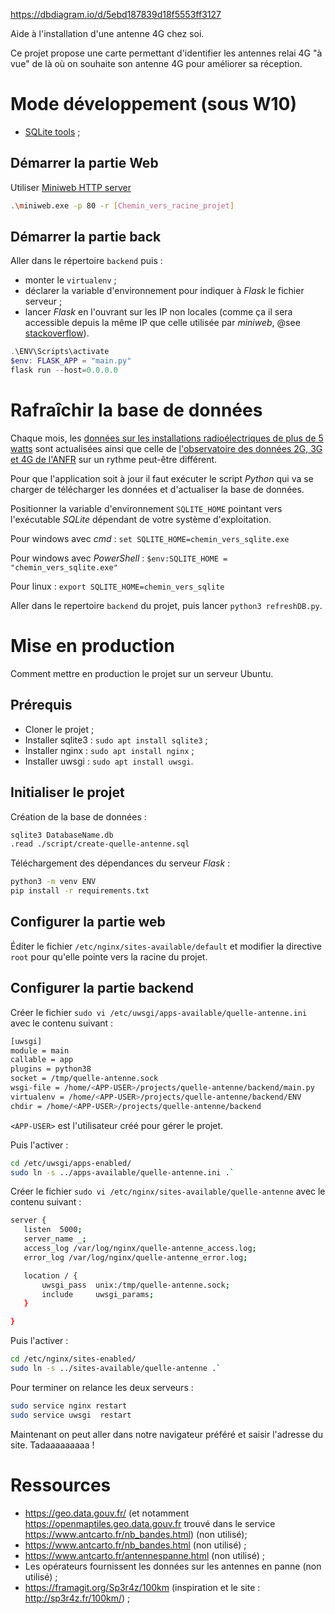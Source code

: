 https://dbdiagram.io/d/5ebd187839d18f5553ff3127

Aide à l'installation d'une antenne 4G chez soi.

Ce projet propose une carte permettant d'identifier les antennes relai 4G "à vue" de là où on souhaite son antenne 4G pour améliorer sa réception.

# Mode développement (sous W10)
- [SQLite tools](https://www.sqlite.org/download.html) ;

## Démarrer la partie Web
Utiliser [Miniweb HTTP server](https://sourceforge.net/projects/miniweb/) 

```bash
.\miniweb.exe -p 80 -r [Chemin_vers_racine_projet]
```

## Démarrer la partie back
Aller dans le répertoire `backend` puis :
- monter le `virtualenv` ;
- déclarer la variable d'environnement pour indiquer à *Flask* le fichier serveur ;
- lancer *Flask* en l'ouvrant sur les IP non locales (comme ça il sera accessible depuis la même IP que celle utilisée par *miniweb*, @see [stackoverflow](https://stackoverflow.com/questions/7023052/configure-flask-dev-server-to-be-visible-across-the-network)).

```powershell
.\ENV\Scripts\activate
$env: FLASK_APP = "main.py"
flask run --host=0.0.0.0
```

# Rafraîchir la base de données
Chaque mois, les [données sur les installations radioélectriques de plus de 5 watts](https://www.data.gouv.fr/en/datasets/donnees-sur-les-installations-radioelectriques-de-plus-de-5-watts-1/) sont actualisées ainsi que celle de [l'observatoire des données 2G, 3G et 4G de l'ANFR](https://data.anfr.fr/explore/dataset/observatoire_2g_3g_4g/export/) sur un rythme peut-être différent.

Pour que l'application soit à jour il faut exécuter le script *Python* qui va se charger de télécharger les données et d'actualiser la base de données.


Positionner la variable d'environnement `SQLITE_HOME` pointant vers l'exécutable *SQLite* dépendant de votre système d'exploitation.

Pour windows avec *cmd* : `set SQLITE_HOME=chemin_vers_sqlite.exe`

Pour windows avec *PowerShell* : `$env:SQLITE_HOME = "chemin_vers_sqlite.exe"`

Pour linux : `export SQLITE_HOME=chemin_vers_sqlite`

Aller dans le repertoire `backend` du projet, puis lancer `python3 refreshDB.py`.

# Mise en production
Comment mettre en production le projet sur un serveur Ubuntu.

## Prérequis
 - Cloner le projet ;
 - Installer sqlite3 : `sudo apt install sqlite3` ;
 - Installer nginx : `sudo apt install nginx` ;
 - Installer uwsgi : `sudo apt install uwsgi`.

## Initialiser le projet
Création de la base de données :

```bash
sqlite3 DatabaseName.db
.read ./script/create-quelle-antenne.sql
```

Téléchargement des dépendances du serveur *Flask* :

```bash
python3 -m venv ENV
pip install -r requirements.txt
```
## Configurer la partie web
Éditer le fichier `/etc/nginx/sites-available/default` et modifier la directive `root` pour qu'elle pointe vers la racine du projet.

## Configurer la partie backend
Créer le fichier `sudo vi /etc/uwsgi/apps-available/quelle-antenne.ini` avec le contenu suivant :

```bash
[uwsgi]
module = main
callable = app
plugins = python38
socket = /tmp/quelle-antenne.sock
wsgi-file = /home/<APP-USER>/projects/quelle-antenne/backend/main.py
virtualenv = /home/<APP-USER>/projects/quelle-antenne/backend/ENV
chdir = /home/<APP-USER>/projects/quelle-antenne/backend
```

`<APP-USER>` est l'utilisateur créé pour gérer le projet.

Puis l'activer :

```bash
cd /etc/uwsgi/apps-enabled/
sudo ln -s ../apps-available/quelle-antenne.ini .`
```

Créer le fichier `sudo vi /etc/nginx/sites-available/quelle-antenne` avec le contenu suivant :
 ```bash
 server {
    listen  5000;
    server_name _;
    access_log /var/log/nginx/quelle-antenne_access.log;
    error_log /var/log/nginx/quelle-antenne_error.log;

    location / {
        uwsgi_pass  unix:/tmp/quelle-antenne.sock;
        include     uwsgi_params;
    }

}
 ```

 Puis l'activer :

```bash
cd /etc/nginx/sites-enabled/
sudo ln -s ../sites-available/quelle-antenne .`
```

Pour terminer on relance les deux serveurs :

```sh
sudo service nginx restart
sudo service uwsgi  restart
```

Maintenant on peut aller dans notre navigateur préféré et saisir l'adresse du site. Tadaaaaaaaaa !



# Ressources
 * https://geo.data.gouv.fr/ (et notamment https://openmaptiles.geo.data.gouv.fr trouvé dans le service https://www.antcarto.fr/nb_bandes.html) (non utilisé);
 * https://www.antcarto.fr/nb_bandes.html (non utilisé) ;
 * https://www.antcarto.fr/antennespanne.html (non utilisé) ;
 * Les opérateurs fournissent les données sur les antennes en panne (non utilisé) ;
 * https://framagit.org/Sp3r4z/100km (inspiration et le site : http://sp3r4z.fr/100km/) ;